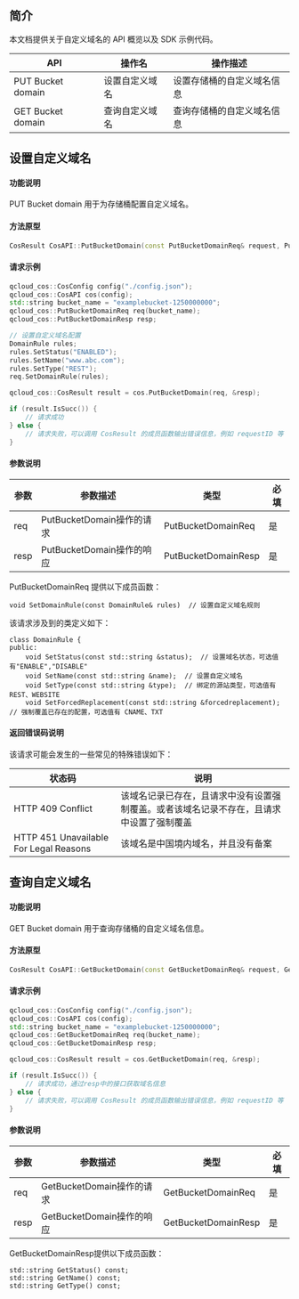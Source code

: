 

## 简介

本文档提供关于自定义域名的 API 概览以及 SDK 示例代码。

| API               | 操作名         | 操作描述                   |
| ----------------- | -------------- | -------------------------- |
| PUT Bucket domain | 设置自定义域名 | 设置存储桶的自定义域名信息 |
| GET Bucket domain | 查询自定义域名 | 查询存储桶的自定义域名信息 |

## 设置自定义域名

#### 功能说明

PUT Bucket domain 用于为存储桶配置自定义域名。

#### 方法原型

```cpp
CosResult CosAPI::PutBucketDomain(const PutBucketDomainReq& request, PutBucketDomainResp* response);
```

#### 请求示例

```cpp
qcloud_cos::CosConfig config("./config.json");
qcloud_cos::CosAPI cos(config);
std::string bucket_name = "examplebucket-1250000000";
qcloud_cos::PutBucketDomainReq req(bucket_name);
qcloud_cos::PutBucketDomainResp resp;

// 设置自定义域名配置
DomainRule rules;
rules.SetStatus("ENABLED");
rules.SetName("www.abc.com");
rules.SetType("REST");
req.SetDomainRule(rules);

qcloud_cos::CosResult result = cos.PutBucketDomain(req, &resp);

if (result.IsSucc()) {
	// 请求成功
} else {
    // 请求失败，可以调用 CosResult 的成员函数输出错误信息，例如 requestID 等
} 

```

#### 参数说明

| 参数 | 参数描述                  | 类型               | 必填  |
| ---- | --------------------------| -------------------| ------|
| req  | PutBucketDomain操作的请求 | PutBucketDomainReq | 是    |
| resp | PutBucketDomain操作的响应 | PutBucketDomainResp| 是    |


PutBucketDomainReq 提供以下成员函数：

```
void SetDomainRule(const DomainRule& rules)  // 设置自定义域名规则
```


该请求涉及到的类定义如下：

```
class DomainRule {
public:
    void SetStatus(const std::string &status);  // 设置域名状态，可选值有"ENABLE","DISABLE"
    void SetName(const std::string &name);  // 设置自定义域名
    void SetType(const std::string &type);  // 绑定的源站类型，可选值有 REST、WEBSITE 
    void SetForcedReplacement(const std::string &forcedreplacement);  // 强制覆盖已存在的配置，可选值有 CNAME、TXT
```


#### 返回错误码说明

该请求可能会发生的一些常见的特殊错误如下：

| 状态码                                 | 说明                                                         |
| -------------------------------------- | ------------------------------------------------------------ |
| HTTP 409 Conflict                      | 该域名记录已存在，且请求中没有设置强制覆盖。或者该域名记录不存在，且请求中设置了强制覆盖 |
| HTTP 451 Unavailable For Legal Reasons | 该域名是中国境内域名，并且没有备案                           |

## 查询自定义域名

#### 功能说明

GET Bucket domain 用于查询存储桶的自定义域名信息。

#### 方法原型

```cpp
CosResult CosAPI::GetBucketDomain(const GetBucketDomainReq& request, GetBucketDomainResp* response);
```

#### 请求示例

```cpp
qcloud_cos::CosConfig config("./config.json");
qcloud_cos::CosAPI cos(config);
std::string bucket_name = "examplebucket-1250000000";
qcloud_cos::GetBucketDomainReq req(bucket_name);
qcloud_cos::GetBucketDomainResp resp;

qcloud_cos::CosResult result = cos.GetBucketDomain(req, &resp);

if (result.IsSucc()) {
	// 请求成功，通过resp中的接口获取域名信息
} else {
    // 请求失败，可以调用 CosResult 的成员函数输出错误信息，例如 requestID 等
} 

```

#### 参数说明

| 参数 | 参数描述                  | 类型               | 必填  |
| ---- | --------------------------| -------------------| ------|
| req  | GetBucketDomain操作的请求 | GetBucketDomainReq | 是    |
| resp | GetBucketDomain操作的响应 | GetBucketDomainResp| 是    |



GetBucketDomainResp提供以下成员函数：

```
std::string GetStatus() const;
std::string GetName() const;
std::string GetType() const;
```
